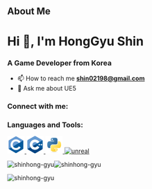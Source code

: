 ## About Me

<h1 align="left">Hi 👋, I'm HongGyu Shin</h1>
<h3 align="left">A Game Developer from Korea</h3>

- 📫 How to reach me **shin02198@gmail.com**
- 💬 Ask me about UE5
<h3 align="left">Connect with me:</h3>
<p align="left">
</p>

<h3 align="left">Languages and Tools:</h3>
<p align="left"> <a href="https://www.cprogramming.com/" target="_blank" rel="noreferrer"> <img src="https://raw.githubusercontent.com/devicons/devicon/master/icons/c/c-original.svg" alt="c" width="40" height="40"/> </a> <a href="https://www.w3schools.com/cpp/" target="_blank" rel="noreferrer"> <img src="https://raw.githubusercontent.com/devicons/devicon/master/icons/cplusplus/cplusplus-original.svg" alt="cplusplus" width="40" height="40"/> </a> <a href="https://www.python.org" target="_blank" rel="noreferrer"> <img src="https://raw.githubusercontent.com/devicons/devicon/master/icons/python/python-original.svg" alt="python" width="40" height="40"/> </a> <a href="https://unrealengine.com/" target="_blank" rel="noreferrer"> <img src="https://raw.githubusercontent.com/kenangundogan/fontisto/036b7eca71aab1bef8e6a0518f7329f13ed62f6b/icons/svg/brand/unreal-engine.svg" alt="unreal" width="40" height="40"/> </a> </p>

<p><img align="left" src="https://github-readme-stats.vercel.app/api/top-langs?username=shinhong-gyu&show_icons=true&locale=en&layout=compact" alt="shinhong-gyu" /></p>
<p>&nbsp;<img align="left" src="https://github-readme-stats.vercel.app/api?username=shinhong-gyu&show_icons=true&locale=en" alt="shinhong-gyu" /></p>
<p><img align="left" src="https://github-readme-streak-stats.herokuapp.com/?user=shinhong-gyu&" alt="shinhong-gyu" /></p>
